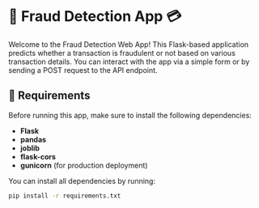 # 🚨 Fraud Detection App 💳

Welcome to the Fraud Detection Web App! This Flask-based application predicts whether a transaction is fraudulent or not based on various transaction details. You can interact with the app via a simple form or by sending a POST request to the API endpoint.

## 🔧 Requirements

Before running this app, make sure to install the following dependencies:

- **Flask**
- **pandas**
- **joblib**
- **flask-cors**
- **gunicorn** (for production deployment)

You can install all dependencies by running:

```bash
pip install -r requirements.txt

